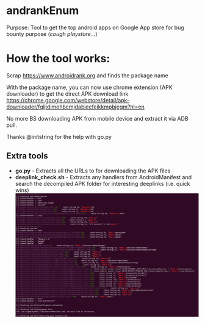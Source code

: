 # andrankEnum
Purpose: Tool to get the top android apps on Google App store for bug bounty purpose (*cough playstore...*)

# How the tool works:
Scrap https://www.androidrank.org and finds the package name

With the package name, you can now use chrome extension (APK downloader) to get the direct APK download link
https://chrome.google.com/webstore/detail/apk-downloader/fgljidimohbcmjdabiecfeikkmpbjegm?hl=en

No more BS downloading APK from mobile device and extract it via ADB pull.

Thanks @initstring for the help with go.py


## Extra tools
* **go.py** - Extracts all the URLs to for downloading the APK files
* **deeplink_check.sh** - Extracts any handlers from AndroidManifest and search the decompiled APK folder for interesting deeplinks (i.e. quick wins)
![Deeplink_check.sh demo](deeplink.JPG)
